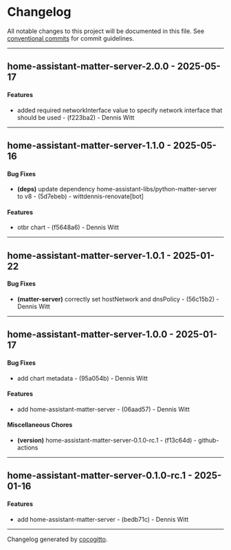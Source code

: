 # Changelog
All notable changes to this project will be documented in this file. See [conventional commits](https://www.conventionalcommits.org/) for commit guidelines.

- - -
## home-assistant-matter-server-2.0.0 - 2025-05-17
#### Features
- added required networkInterface value to specify network interface that should be used - (f223ba2) - Dennis Witt

- - -

## home-assistant-matter-server-1.1.0 - 2025-05-16
#### Bug Fixes
- **(deps)** update dependency home-assistant-libs/python-matter-server to v8 - (5d7ebeb) - wittdennis-renovate[bot]
#### Features
- otbr chart - (f5648a6) - Dennis Witt

- - -

## home-assistant-matter-server-1.0.1 - 2025-01-22
#### Bug Fixes
- **(matter-server)** correctly set hostNetwork and dnsPolicy - (56c15b2) - Dennis Witt

- - -

## home-assistant-matter-server-1.0.0 - 2025-01-17
#### Bug Fixes
- add chart metadata - (95a054b) - Dennis Witt
#### Features
- add home-assistant-matter-server - (06aad57) - Dennis Witt
#### Miscellaneous Chores
- **(version)** home-assistant-matter-server-0.1.0-rc.1 - (f13c64d) - github-actions

- - -

## home-assistant-matter-server-0.1.0-rc.1 - 2025-01-16
#### Features
- add home-assistant-matter-server - (bedb71c) - Dennis Witt

- - -

Changelog generated by [cocogitto](https://github.com/cocogitto/cocogitto).